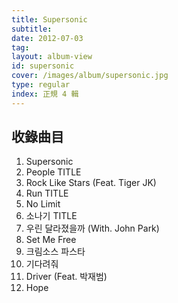 ```yaml
---
title: Supersonic
subtitle:
date: 2012-07-03
tag:
layout: album-view
id: supersonic
cover: /images/album/supersonic.jpg
type: regular
index: 正規 4 輯
---
```


## 收錄曲目

1. Supersonic
2. People <span class="badge">TITLE</span>
3. Rock Like Stars (Feat. Tiger JK)
4. Run <span class="badge">TITLE</span>
5. No Limit
6. 소나기 <span class="badge">TITLE</span>
7. 우린 달라졌을까 (With. John Park)
8. Set Me Free
9. 크림소스 파스타
10. 기다려줘
11. Driver (Feat. 박재범)
12. Hope
